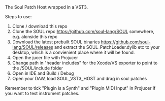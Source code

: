 The Soul Patch Host wrapped in a VST3.

Steps to use:

1. Clone / download this repo
2. Clone the SOUL repo https://github.com/soul-lang/SOUL somewhere, e.g. alonside this repo
3. Download the latest prebuilt SOUL binaries https://github.com/soul-lang/SOUL/releases and extract the SOUL_PatchLoader.dylib etc to your desktop, which is a convienient place where it will be found.
4. Open the jucer file with Projucer
5. Change path in "header includes" for the Xcode/VS exporter to point to the /SOUL/include folder
6. Open in IDE and Build / Debug
7. Open your DAW, load SOUL_VST3_HOST and drag in soul patches

Remember to tick "Plugin is a Synth" and "Plugin MIDI Input" in Projucer if you want to test instrument patches.
